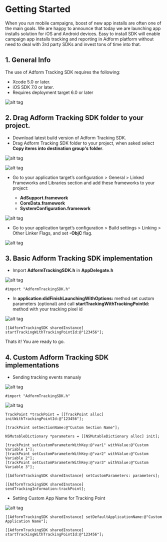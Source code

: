 # Getting Started

When you run mobile campaigns, boost of new app installs are often one of the main goals. We are happy to announce that today we are launching app installs solution for iOS and Android devices. Easy to install SDK will enable campaign app installs tracking and reporting in Adform platform without need to deal with 3rd party SDKs and invest tons of time into that.

## 1. General Info

The use of Adform Tracking SDK requires the following:

* Xcode 5.0 or later.
* iOS SDK 7.0 or later.
* Requires deployment target 6.0 or later

![alt tag](http://37.157.0.44/mobilesdk/help/tracking/ios/image_01.png)

## 2. Drag Adform Tracking SDK folder to your project.

* Download latest build version of Adform Tracking SDK.
* Drag Adform Tracking SDK folder to your project, when asked select **Copy items into destination group's folder**.

![alt tag](http://37.157.0.44/mobilesdk/help/tracking/ios/image_02.png)

![alt tag](http://37.157.0.44/mobilesdk/help/tracking/ios/image_03.png)

* Go to your application target’s configuration > General > Linked Frameworks and Libraries section and add these frameworks to your project:

   * **AdSupport.framework**
   * **CoreData.framework**
   * **SystemConfiguration.framework**

![alt tag](http://37.157.0.44/mobilesdk/help/tracking/ios/image_04.png)

* Go to your application target’s configuration > Build settings > Linking > Other Linker Flags, and set **-ObjC** flag.

![alt tag](http://37.157.0.44/mobilesdk/help/tracking/ios/image_05.png)

## 3. Basic Adform Tracking SDK implementation

* Import **AdformTrackingSDK.h** in **AppDelegate.h**

![alt tag](http://37.157.0.44/mobilesdk/help/tracking/ios/image_06.png)

````
#import "AdformTrackingSDK.h"
````

* In **application:didFinishLaunchingWithOptions:** method set custom parameters (optional) and call **startTrackingWithTrackingPointId:** method with your tracking pixel id

![alt tag](http://37.157.0.44/mobilesdk/help/tracking/ios/image_07.png)

````
[[AdformTrackingSDK sharedInstance] startTrackingWithTrackingPointId:@"123456"];
````

Thats it! You are ready to go.

## 4. Custom Adform Tracking SDK implementations

* Sending tracking events manualy

![alt tag](http://37.157.0.44/mobilesdk/help/tracking/ios/image_08.png)

````
#import "AdformTrackingSDK.h"
````

![alt tag](http://37.157.0.44/mobilesdk/help/tracking/ios/image_09.png)

````
TrackPoint *trackPoint = [[TrackPoint alloc] initWithTrackingPointId:@"123456"];

[trackPoint setSectionName:@"Custom Section Name"];

NSMutableDictionary *parameters = [[NSMutableDictionary alloc] init];

[trackPoint setCustomParameterWithKey:@"var1" withValue:@"Custom Variable 1"];
[trackPoint setCustomParameterWithKey:@"var2" withValue:@"Custom Variable 2"];
[trackPoint setCustomParameterWithKey:@"var3" withValue:@"Custom Variable 3"];

[[AdformTrackingSDK sharedInstance] setCustomParameters: parameters];

[[AdformTrackingSDK sharedInstance] sendTrackingInformation:trackPoint];
````

* Setting Custom App Name for Tracking Point

![alt tag](http://37.157.0.44/mobilesdk/help/tracking/ios/image_10.png)

````
[[AdformTrackingSDK sharedInstance] setDefaultApplicationName:@"Custom Application Name"];
    
[[AdformTrackingSDK sharedInstance] startTrackingWithTrackingPointId:@"123456"];
````
